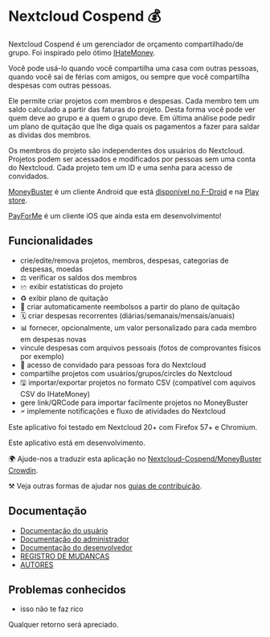 # Nextcloud Cospend 💰

Nextcloud Cospend é um gerenciador de orçamento compartilhado/de grupo. Foi inspirado pelo ótimo [IHateMoney](https://github.com/spiral-project/ihatemoney/).

Você pode usá-lo quando você compartilha uma casa com outras pessoas, quando você sai de férias com amigos, ou sempre que você compartilha despesas com outras pessoas.

Ele permite criar projetos com membros e despesas. Cada membro tem um saldo calculado a partir das faturas do projeto. Desta forma você pode ver quem deve ao grupo e a quem o grupo deve. Em última análise pode pedir um plano de quitação que lhe diga quais os pagamentos a fazer para saldar as dívidas dos membros.

Os membros do projeto são independentes dos usuários do Nextcloud. Projetos podem ser acessados e modificados por pessoas sem uma conta do Nextcloud. Cada projeto tem um ID e uma senha para acesso de convidados.

[MoneyBuster](https://gitlab.com/eneiluj/moneybuster) é um cliente Android que está [disponível no F-Droid](https://f-droid.org/packages/net.eneiluj.moneybuster/) e na [Play store](https://play.google.com/store/apps/details?id=net.eneiluj.moneybuster).

[PayForMe](https://github.com/mayflower/PayForMe) é um cliente iOS que ainda esta em desenvolvimento!

## Funcionalidades

* crie/edite/remova projetos, membros, despesas, categorias de despesas, moedas
* ⚖ verificar os saldos dos membros
* 🗠 exibir estatísticas do projeto
* ♻ exibir plano de quitação
* 🎇 criar automaticamente reembolsos a partir do plano de quitação
* 🗓 criar despesas recorrentes (diárias/semanais/mensais/anuais)
* 📊 fornecer, opcionalmente, um valor personalizado para cada membro em despesas novas
* vincule despesas com arquivos pessoais (fotos de comprovantes físicos por exemplo)
* 👩 acesso de convidado para pessoas fora do Nextcloud
* compartilhe projetos com usuários/grupos/circles do Nextcloud
* 🖫 importar/exportar projetos no formato CSV (compatível com aquivos CSV do IHateMoney)
* gere link/QRCode para importar facilmente projetos no MoneyBuster
* 🗲 implemente notificações e fluxo de atividades do Nextcloud

Este aplicativo foi testado em Nextcloud 20+ com Firefox 57+ e Chromium.

Este aplicativo está em desenvolvimento.

🌍 Ajude-nos a traduzir esta aplicação no [Nextcloud-Cospend/MoneyBuster Crowdin](https://crowdin.com/project/moneybuster).

⚒ Veja outras formas de ajudar nos [guias de contribuição](https://gitlab.com/eneiluj/cospend-nc/blob/master/CONTRIBUTING.md).

## Documentação

* [Documentação do usuário](https://github.com/eneiluj/cospend-nc/blob/master/docs/user.md)
* [Documentação do administrador](https://github.com/eneiluj/cospend-nc/blob/master/docs/admin.md)
* [Documentação do desenvolvedor](https://github.com/eneiluj/cospend-nc/blob/master/docs/dev.md)
* [REGISTRO DE MUDANÇAS](https://github.com/eneiluj/cospend-nc/blob/master/CHANGELOG.md#change-log)
* [AUTORES](https://github.com/eneiluj/cospend-nc/blob/master/AUTHORS.md#authors)

## Problemas conhecidos

* isso não te faz rico

Qualquer retorno será apreciado.